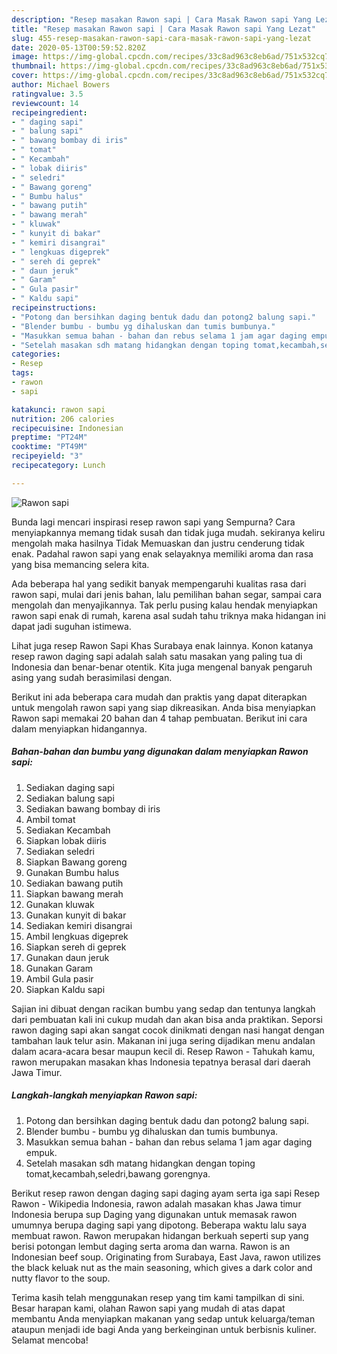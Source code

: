 ```yaml
---
description: "Resep masakan Rawon sapi | Cara Masak Rawon sapi Yang Lezat"
title: "Resep masakan Rawon sapi | Cara Masak Rawon sapi Yang Lezat"
slug: 455-resep-masakan-rawon-sapi-cara-masak-rawon-sapi-yang-lezat
date: 2020-05-13T00:59:52.820Z
image: https://img-global.cpcdn.com/recipes/33c8ad963c8eb6ad/751x532cq70/rawon-sapi-foto-resep-utama.jpg
thumbnail: https://img-global.cpcdn.com/recipes/33c8ad963c8eb6ad/751x532cq70/rawon-sapi-foto-resep-utama.jpg
cover: https://img-global.cpcdn.com/recipes/33c8ad963c8eb6ad/751x532cq70/rawon-sapi-foto-resep-utama.jpg
author: Michael Bowers
ratingvalue: 3.5
reviewcount: 14
recipeingredient:
- " daging sapi"
- " balung sapi"
- " bawang bombay di iris"
- " tomat"
- " Kecambah"
- " lobak diiris"
- " seledri"
- " Bawang goreng"
- " Bumbu halus"
- " bawang putih"
- " bawang merah"
- " kluwak"
- " kunyit di bakar"
- " kemiri disangrai"
- " lengkuas digeprek"
- " sereh di geprek"
- " daun jeruk"
- " Garam"
- " Gula pasir"
- " Kaldu sapi"
recipeinstructions:
- "Potong dan bersihkan daging bentuk dadu dan potong2 balung sapi."
- "Blender bumbu - bumbu yg dihaluskan dan tumis bumbunya."
- "Masukkan semua bahan - bahan dan rebus selama 1 jam agar daging empuk."
- "Setelah masakan sdh matang hidangkan dengan toping tomat,kecambah,seledri,bawang gorengnya."
categories:
- Resep
tags:
- rawon
- sapi

katakunci: rawon sapi 
nutrition: 206 calories
recipecuisine: Indonesian
preptime: "PT24M"
cooktime: "PT49M"
recipeyield: "3"
recipecategory: Lunch

---
```



![Rawon sapi](https://img-global.cpcdn.com/recipes/33c8ad963c8eb6ad/751x532cq70/rawon-sapi-foto-resep-utama.jpg)

Bunda lagi mencari inspirasi resep rawon sapi yang Sempurna? Cara menyiapkannya memang tidak susah dan tidak juga mudah. sekiranya keliru mengolah maka hasilnya Tidak Memuaskan dan justru cenderung tidak enak. Padahal rawon sapi yang enak selayaknya memiliki aroma dan rasa yang bisa memancing selera kita.

Ada beberapa hal yang sedikit banyak mempengaruhi kualitas rasa dari rawon sapi, mulai dari jenis bahan, lalu pemilihan bahan segar, sampai cara mengolah dan menyajikannya. Tak perlu pusing kalau hendak menyiapkan rawon sapi enak di rumah, karena asal sudah tahu triknya maka hidangan ini dapat jadi suguhan istimewa.

Lihat juga resep Rawon Sapi Khas Surabaya enak lainnya. Konon katanya resep rawon daging sapi adalah salah satu masakan yang paling tua di Indonesia dan benar-benar otentik. Kita juga mengenal banyak pengaruh asing yang sudah berasimilasi dengan.


Berikut ini ada beberapa cara mudah dan praktis yang dapat diterapkan untuk mengolah rawon sapi yang siap dikreasikan. Anda bisa menyiapkan Rawon sapi memakai 20 bahan dan 4 tahap pembuatan. Berikut ini cara dalam menyiapkan hidangannya.

<!--inarticleads1-->

##### Bahan-bahan dan bumbu yang digunakan dalam menyiapkan Rawon sapi:

1. Sediakan  daging sapi
1. Sediakan  balung sapi
1. Sediakan  bawang bombay di iris
1. Ambil  tomat
1. Sediakan  Kecambah
1. Siapkan  lobak diiris
1. Sediakan  seledri
1. Siapkan  Bawang goreng
1. Gunakan  Bumbu halus
1. Sediakan  bawang putih
1. Siapkan  bawang merah
1. Gunakan  kluwak
1. Gunakan  kunyit di bakar
1. Sediakan  kemiri disangrai
1. Ambil  lengkuas digeprek
1. Siapkan  sereh di geprek
1. Gunakan  daun jeruk
1. Gunakan  Garam
1. Ambil  Gula pasir
1. Siapkan  Kaldu sapi


Sajian ini dibuat dengan racikan bumbu yang sedap dan tentunya langkah dari pembuatan kali ini cukup mudah dan akan bisa anda praktikan. Seporsi rawon daging sapi akan sangat cocok dinikmati dengan nasi hangat dengan tambahan lauk telur asin. Makanan ini juga sering dijadikan menu andalan dalam acara-acara besar maupun kecil di. Resep Rawon - Tahukah kamu, rawon merupakan masakan khas Indonesia tepatnya berasal dari daerah Jawa Timur. 

<!--inarticleads2-->

##### Langkah-langkah menyiapkan Rawon sapi:

1. Potong dan bersihkan daging bentuk dadu dan potong2 balung sapi.
1. Blender bumbu - bumbu yg dihaluskan dan tumis bumbunya.
1. Masukkan semua bahan - bahan dan rebus selama 1 jam agar daging empuk.
1. Setelah masakan sdh matang hidangkan dengan toping tomat,kecambah,seledri,bawang gorengnya.


Berikut resep rawon dengan daging sapi daging ayam serta iga sapi  Resep Rawon - Wikipedia Indonesia, rawon adalah masakan khas Jawa timur Indonesia berupa sup Daging yang digunakan untuk memasak rawon umumnya berupa daging sapi yang dipotong. Beberapa waktu lalu saya membuat rawon. Rawon merupakan hidangan berkuah seperti sup yang berisi potongan lembut daging serta aroma dan warna. Rawon is an Indonesian beef soup. Originating from Surabaya, East Java, rawon utilizes the black keluak nut as the main seasoning, which gives a dark color and nutty flavor to the soup. 

Terima kasih telah menggunakan resep yang tim kami tampilkan di sini. Besar harapan kami, olahan Rawon sapi yang mudah di atas dapat membantu Anda menyiapkan makanan yang sedap untuk keluarga/teman ataupun menjadi ide bagi Anda yang berkeinginan untuk berbisnis kuliner. Selamat mencoba!
